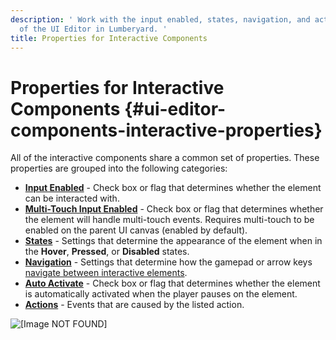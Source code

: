 ```yaml
---
description: ' Work with the input enabled, states, navigation, and action properties
  of the UI Editor in Lumberyard. '
title: Properties for Interactive Components
---
```

# Properties for Interactive Components {#ui-editor-components-interactive-properties}

All of the interactive components share a common set of properties\. These properties are grouped into the following categories:
+ [**Input Enabled**](/docs/user-guide/features/interactivity/user-interface/editor/components-interactive-properties-input.md) - Check box or flag that determines whether the element can be interacted with\.
+ [**Multi\-Touch Input Enabled**](/docs/user-guide/features/interactivity/user-interface/editor/components-interactive-properties-multitouch-input.md) - Check box or flag that determines whether the element will handle multi\-touch events\. Requires multi\-touch to be enabled on the parent UI canvas \(enabled by default\)\.
+ [**States**](/docs/user-guide/features/interactivity/user-interface/editor/components-interactive-properties-states.md) - Settings that determine the appearance of the element when in the **Hover**, **Pressed**, or **Disabled** states\.
+ [**Navigation**](/docs/user-guide/features/interactivity/user-interface/editor/components-interactive-properties-navigation.md) - Settings that determine how the gamepad or arrow keys [navigate between interactive elements](/docs/user-guide/features/interactivity/user-interface/editor/components-firstfocus.md)\.
+ [**Auto Activate**](/docs/user-guide/features/interactivity/user-interface/editor/components-autoactivate.md) - Check box or flag that determines whether the element is automatically activated when the player pauses on the element\.
+ [**Actions**](/docs/user-guide/features/interactivity/user-interface/editor/components-actions.md) - Events that are caused by the listed action\.

![\[Image NOT FOUND\]](/images/user-guide/game_ui_editor/ui-editor-components-interactive-properties.png)